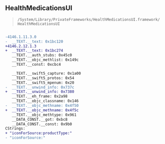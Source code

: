 ## HealthMedicationsUI

> `/System/Library/PrivateFrameworks/HealthMedicationsUI.framework/HealthMedicationsUI`

```diff

-4146.1.11.3.0
-  __TEXT.__text: 0x1bc120
+4146.2.12.1.3
+  __TEXT.__text: 0x1bc274
   __TEXT.__auth_stubs: 0x45c0
   __TEXT.__objc_methlist: 0x149c
   __TEXT.__const: 0xcbc4

   __TEXT.__swift5_capture: 0x1a00
   __TEXT.__swift5_protos: 0x54
   __TEXT.__swift5_mpenum: 0x20
-  __TEXT.__unwind_info: 0x737c
+  __TEXT.__unwind_info: 0x7380
   __TEXT.__eh_frame: 0x2a98
   __TEXT.__objc_classname: 0x146
-  __TEXT.__objc_methname: 0x4f50
+  __TEXT.__objc_methname: 0x4f5c
   __TEXT.__objc_methtype: 0x961
   __DATA_CONST.__got: 0xbc8
   __DATA_CONST.__const: 0x9b0
CStrings:
+ "iconForSource:productType:"
- "iconForSource:"

```
